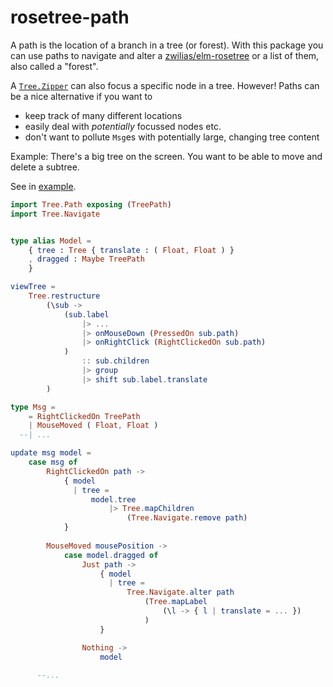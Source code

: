 # rosetree-path

A path is the location of a branch in a tree (or forest).
With this package you can use paths to navigate and alter
a [zwilias/elm-rosetree](https://package.elm-lang.org/packages/zwilias/elm-rosetree/latest/) or a list of them, also called a "forest".

A [`Tree.Zipper`](https://package.elm-lang.org/packages/zwilias/elm-rosetree/latest/Tree-Zipper) can also focus a specific node in a tree.
However! Paths can be a nice alternative if you want to
- keep track of many different locations
- easily deal with _potentially_ focussed nodes etc.
- don't want to pollute `Msg`es with potentially large, changing tree content

Example: There's a big tree on the screen. You want to be able to move and delete a subtree.

See in [example](https://github.com/lue-bird/rosetree-path/tree/master/example/).

```elm
import Tree.Path exposing (TreePath)
import Tree.Navigate


type alias Model =
    { tree : Tree { translate : ( Float, Float ) }
    , dragged : Maybe TreePath
    }

viewTree =
    Tree.restructure
        (\sub ->
            (sub.label
                |> ...
                |> onMouseDown (PressedOn sub.path)
                |> onRightClick (RightClickedOn sub.path)
            )
                :: sub.children
                |> group
                |> shift sub.label.translate
        )

type Msg =
    = RightClickedOn TreePath
    | MouseMoved ( Float, Float )
  --| ...

update msg model =
    case msg of
        RightClickedOn path ->
            { model
              | tree =
                  model.tree
                      |> Tree.mapChildren
                          (Tree.Navigate.remove path)
            }
        
        MouseMoved mousePosition ->
            case model.dragged of
                Just path ->
                    { model
                      | tree =
                          Tree.Navigate.alter path
                              (Tree.mapLabel
                                  (\l -> { l | translate = ... })
                              )
                    }

                Nothing ->
                    model
        
      --...
```
